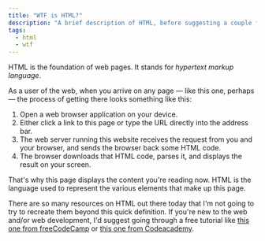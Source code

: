 ```yaml
---
title: "WTF is HTML?"
description: "A brief description of HTML, before suggesting a couple free courses."
tags:
  - html
  - wtf
---
```


HTML is the foundation of web pages. It stands for _hypertext markup language_.

As a user of the web, when you arrive on any page — like this one, perhaps — the process of getting there looks something like this:

1. Open a web browser application on your device.
2. Either click a link to this page or type the URL directly into the address bar.
3. The web server running this website receives the request from you and your browser, and sends the browser back some HTML code.
4. The browser downloads that HTML code, parses it, and displays the result on your screen.

That's why this page displays the content you're reading now. HTML is the language used to represent the various elements that make up this page.

There are so many resources on HTML out there today that I'm not going to try to recreate them beyond this quick definition. If you're new to the web and/or web development, I'd suggest going through a free tutorial like [this one from freeCodeCamp](https://youtu.be/kMT54MPz9oE) or [this one from Codeacademy](https://www.codecademy.com/learn/learn-html).
